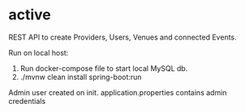 # active

REST API to create Providers, Users, Venues and connected Events.

Run on local host:
1. Run docker-compose file to start local MySQL db.
2. ./mvnw clean install spring-boot:run

Admin user created on init.
application.properties contains admin credentials
